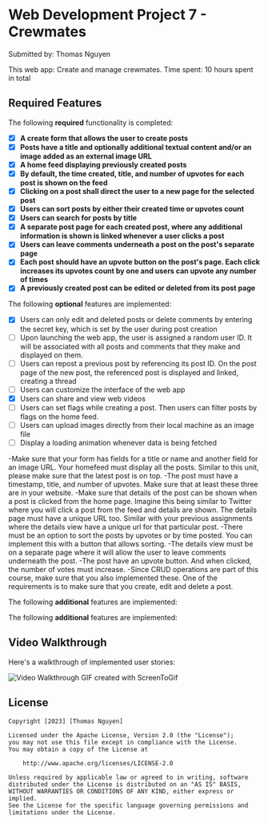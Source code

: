 # Web Development Project 7 - Crewmates

Submitted by: Thomas Nguyen

This web app: Create and manage crewmates.
Time spent: 10 hours spent in total


## Required Features

The following **required** functionality is completed:

- [X] **A create form that allows the user to create posts**
- [X] **Posts have a title and optionally additional textual content and/or an image added as an external image URL**
- [X] **A home feed displaying previously created posts**
- [X] **By default, the time created, title, and number of upvotes for each post is shown on the feed**
- [X] **Clicking on a post shall direct the user to a new page for the selected post**
- [X] **Users can sort posts by either their created time or upvotes count**
- [X] **Users can search for posts by title**
- [X] **A separate post page for each created post, where any additional information is shown is linked whenever a user clicks a post**
- [X] **Users can leave comments underneath a post on the post's separate page**
- [X] **Each post should have an upvote button on the post's page. Each click increases its upvotes count by one and users can upvote any number of times**
- [X] **A previously created post can be edited or deleted from its post page**

The following **optional** features are implemented:

- [X] Users can only edit and deleted posts or delete comments by entering the secret key, which is set by the user during post creation
- [ ] Upon launching the web app, the user is assigned a random user ID. It will be associated with all posts and comments that they make and displayed on them.
- [ ] Users can repost a previous post by referencing its post ID. On the post page of the new post, the referenced post is displayed and linked, creating a thread
- [ ] Users can customize the interface of the web app
- [X] Users can share and view web videos
- [ ] Users can set flags while creating a post. Then users can filter posts by flags on the home feed.
- [ ] Users can upload images directly from their local machine as an image file
- [ ] Display a loading animation whenever data is being fetched

-Make sure that your form has fields for a title or name and another field for an image URL. 
Your homefeed must display all the posts. Similar to this unit, please make sure that the latest post is on top. 
-The post must have a timestamp, title, and number of upvotes. Make sure that at least these three are in your website.
-Make sure that details of the post can be shown when a post is clicked from the home page. Imagine this being similar to Twitter where you will click a post from the feed and details are shown. The details page must have a unique URL too. Similar with your previous assignments where the details view have a unique url for that particular post. 
-There must be an option to sort the posts by upvotes or by time posted. You can implement this with a button that allows sorting. 
-The details view must be on a separate page where it will allow the user to leave comments underneath the post. 
-The post have an upvote button. And when clicked, the number of votes must increase. 
-Since CRUD operations are part of this course, make sure that you also implemented these. One of the requirements is to make sure that you create, edit and delete a post. 

The following **additional** features are implemented:

The following **additional** features are implemented:

## Video Walkthrough

Here's a walkthrough of implemented user stories:

<img src='./src/assets/walkthrough.gif' title='Video Walkthrough' width='' alt='Video Walkthrough' />
GIF created with ScreenToGif 

## License

    Copyright [2023] [Thomas Nguyen]

    Licensed under the Apache License, Version 2.0 (the "License");
    you may not use this file except in compliance with the License.
    You may obtain a copy of the License at

        http://www.apache.org/licenses/LICENSE-2.0

    Unless required by applicable law or agreed to in writing, software
    distributed under the License is distributed on an "AS IS" BASIS,
    WITHOUT WARRANTIES OR CONDITIONS OF ANY KIND, either express or implied.
    See the License for the specific language governing permissions and
    limitations under the License.
